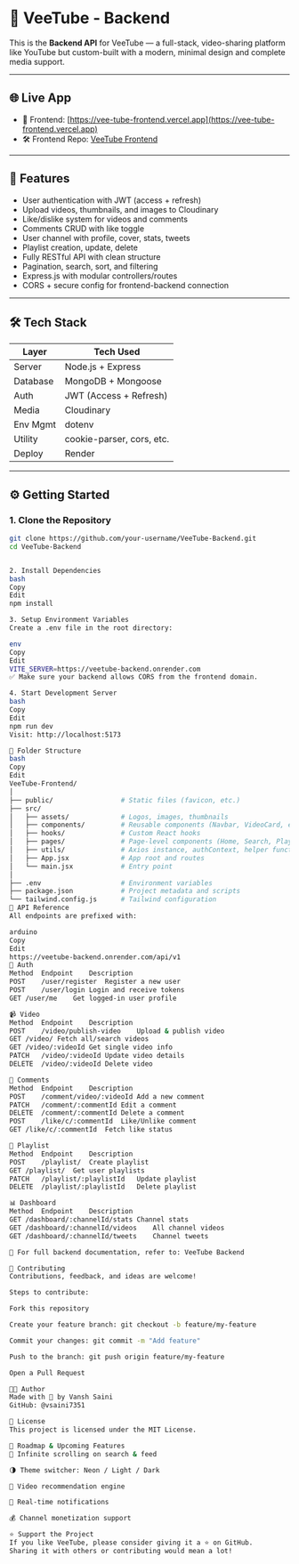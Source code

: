 # 🎥 VeeTube - Backend

This is the **Backend API** for VeeTube — a full-stack, video-sharing platform like YouTube but custom-built with a modern, minimal design and complete media support.

---

## 🌐 Live App

- 🔗 Frontend: [https://vee-tube-frontend.vercel.app](https://vee-tube-frontend.vercel.app)
- 🛠️ Frontend Repo: [VeeTube Frontend](https://github.com/vsaini7351/VeeTube-Frontend)

---

## 🚀 Features

- User authentication with JWT (access + refresh)
- Upload videos, thumbnails, and images to Cloudinary
- Like/dislike system for videos and comments
- Comments CRUD with like toggle
- User channel with profile, cover, stats, tweets
- Playlist creation, update, delete
- Fully RESTful API with clean structure
- Pagination, search, sort, and filtering
- Express.js with modular controllers/routes
- CORS + secure config for frontend-backend connection

---

## 🛠️ Tech Stack

| Layer     | Tech Used                   |
|-----------|-----------------------------|
| Server    | Node.js + Express           |
| Database  | MongoDB + Mongoose          |
| Auth      | JWT (Access + Refresh)      |
| Media     | Cloudinary                  |
| Env Mgmt  | dotenv                      |
| Utility   | cookie-parser, cors, etc.   |
| Deploy    | Render                      |

---

## ⚙️ Getting Started

### 1. Clone the Repository

```bash
git clone https://github.com/your-username/VeeTube-Backend.git
cd VeeTube-Backend


2. Install Dependencies
bash
Copy
Edit
npm install

3. Setup Environment Variables
Create a .env file in the root directory:

env
Copy
Edit
VITE_SERVER=https://veetube-backend.onrender.com
✅ Make sure your backend allows CORS from the frontend domain.

4. Start Development Server
bash
Copy
Edit
npm run dev
Visit: http://localhost:5173

📁 Folder Structure
bash
Copy
Edit
VeeTube-Frontend/
│
├── public/                 # Static files (favicon, etc.)
├── src/
│   ├── assets/             # Logos, images, thumbnails
│   ├── components/         # Reusable components (Navbar, VideoCard, etc.)
│   ├── hooks/              # Custom React hooks
│   ├── pages/              # Page-level components (Home, Search, Playlist)
│   ├── utils/              # Axios instance, authContext, helper functions
│   ├── App.jsx             # App root and routes
│   └── main.jsx            # Entry point
│
├── .env                    # Environment variables
├── package.json            # Project metadata and scripts
└── tailwind.config.js      # Tailwind configuration
📡 API Reference
All endpoints are prefixed with:

arduino
Copy
Edit
https://veetube-backend.onrender.com/api/v1
🔐 Auth
Method	Endpoint	Description
POST	/user/register	Register a new user
POST	/user/login	Login and receive tokens
GET	/user/me	Get logged-in user profile

📹 Video
Method	Endpoint	Description
POST	/video/publish-video	Upload & publish video
GET	/video/	Fetch all/search videos
GET	/video/:videoId	Get single video info
PATCH	/video/:videoId	Update video details
DELETE	/video/:videoId	Delete video

💬 Comments
Method	Endpoint	Description
POST	/comment/video/:videoId	Add a new comment
PATCH	/comment/:commentId	Edit a comment
DELETE	/comment/:commentId	Delete a comment
POST	/like/c/:commentId	Like/Unlike comment
GET	/like/c/:commentId	Fetch like status

📁 Playlist
Method	Endpoint	Description
POST	/playlist/	Create playlist
GET	/playlist/	Get user playlists
PATCH	/playlist/:playlistId	Update playlist
DELETE	/playlist/:playlistId	Delete playlist

📊 Dashboard
Method	Endpoint	Description
GET	/dashboard/:channelId/stats	Channel stats
GET	/dashboard/:channelId/videos	All channel videos
GET	/dashboard/:channelId/tweets	Channel tweets

📌 For full backend documentation, refer to: VeeTube Backend

🤝 Contributing
Contributions, feedback, and ideas are welcome!

Steps to contribute:

Fork this repository

Create your feature branch: git checkout -b feature/my-feature

Commit your changes: git commit -m "Add feature"

Push to the branch: git push origin feature/my-feature

Open a Pull Request

👨‍💻 Author
Made with 💜 by Vansh Saini
GitHub: @vsaini7351

📜 License
This project is licensed under the MIT License.

🔮 Roadmap & Upcoming Features
🔁 Infinite scrolling on search & feed

🌗 Theme switcher: Neon / Light / Dark

🧠 Video recommendation engine

🔔 Real-time notifications

💰 Channel monetization support

⭐️ Support the Project
If you like VeeTube, please consider giving it a ⭐ on GitHub.
Sharing it with others or contributing would mean a lot!
